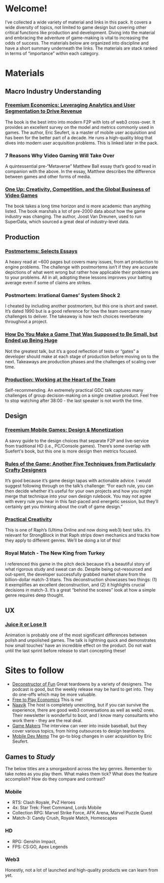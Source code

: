 # Welcome!
I’ve collected a wide variety of material and links in this pack. It covers a wide diversity of topics, not limited to game design but covering other critical functions like production and development.
Diving into the material and embracing the adventure of game-making is vital to increasing the odds of success.
The materials below are organized into discipline and have a short summary underneath the links. The materials are stack ranked in terms of “importance” within each category.
# Materials
## Macro Industry Understanding
### [Freemium Economics: Leveraging Analytics and User Segmentation to Drive Revenue](https://read.amazon.com/kp/embed?asin=B00HNVG0MG&preview=newtab&linkCode=kpe&ref_=cm_sw_r_kb_dp_EN5V1DCP7QNTJYFFYSAQ)
The book is the best intro into modern F2P with lots of web3 cross-over. It provides an excellent survey on the model and metrics commonly used in games. The author, Eric Seufert, is a master of mobile user acquisition and has been for the better part of a decade. He runs a high-quality blog that dives into modern user acquisition problems. This is linked later in the pack.
### 7 Reasons Why Video Gaming Will Take Over
A quintessential pre-“Metaverse” Matthew Ball essay that’s good to read in companion with the above. In the essay, Matthew describes the difference between games and other forms of media.
### [One Up: Creativity, Competition, and the Global Business of Video Games](https://read.amazon.com/kp/embed?asin=B087NC6LS8&preview=newtab&linkCode=kpe&ref_=cm_sw_r_kb_dp_SH2EDSM21X89QKG7SWN5)
The book takes a long time horizon and is more academic than anything listed. The book marshals a lot of pre-2000 data about how the game industry was changing. The author, Joost Van Dreunen, used to run SuperData, which sourced a great deal of industry-level data.
## Production
### [Postmortems: Selects Essays](https://read.amazon.com/kp/embed?asin=B07DKWGK4B&preview=newtab&linkCode=kpe&ref_=cm_sw_r_kb_dp_MC0NEPF5A10A5SJXDFNQ)
A heavy read at ~600 pages but covers many issues, from art production to engine problems. The challenge with postmortems isn’t if they are accurate depictions of what went wrong but rather how applicable their problems are to your problems. All in all, adopting these lessons improves your batting average even if some of claims are strikes.
### Postmortem: Irrational Games’ System Shock 2
I cheated by including another postmortem, but this one is short and sweet. It’s dated  1990 but is a good reference for how the team overcame many challenges to deliver. The takeaway is how tech choices reverberate throughout a project.
### [How Do You Make a Game That Was Supposed to Be Small, but Ended up Being Huge](https://www.youtube.com/watch?v=DcxRUc092WY&ab_channel=GDC)
Not the greatest talk, but it’s a good reflection of tests or “gates” a developer should make at each stage of production before moving on to the next. Takeaways are production phases and the challenges of scaling over time.
### [Production: Working at the Heart of the Team](https://www.youtube.com/watch?v=j9-ZI1j4a6A&ab_channel=GDC)
Self-recommending. An extremely practical GDC talk captures many challenges of group decision-making on a single creative product. Feel free to stop watching after 38:00 - the last speaker is not worth the time.
## Design
### [Freemium Mobile Games: Design & Monetization](https://www.amazon.com/dp/1512322172/ref=cm_sw_em_r_mt_dp_D8WE5TEWN7KPSEBY6Q1R)
A savvy guide to the design choices that separate F2P and live-service from traditional HD (i.e., PC/Console games). There’s some overlap with Suefert's book, but this one is more design then metrics focused.
### [Rules of the Game: Another Five Techniques from Particularly Crafty Designers](https://www.youtube.com/watch?v=MVq1-y7ailE&ab_channel=GDC)
It’s good because it’s game design tapas with actionable advice. I would suggest following through on the talk’s challenge:
“For each rule, you can then decide whether it’s useful for your own projects and how you might merge that technique into your own design rulebook. You may not agree with every rule you hear in this fast-paced and energetic session, but they’ll certainly get you thinking about the craft of game design.”
### [Practical Creativity](https://www.youtube.com/watch?v=zyVTxGpEO30&ab_channel=GDC)
This is one of Raph’s (Ultima Online and now doing web3) best talks. It’s relevant for StrongBlock in that Raph strips down mechanics and tracks how they apply to different genres. We’ll be doing a lot of this!
### Royal Match - The New King from Turkey
I referenced this game in the pitch deck because it’s a beautiful story of what rigorous study and sweat can do. Despite being out-resourced and out-spent, the developer successfully grabbed market share from the billion-dollar match-3 titans.
This deconstruction showcases two things: (1) it exemplifies an excellent deconstruction, and (2) it highlights crucial decisions in match-3. It’s a great “behind the scenes” look at how a simple genre requires deep thought.
## UX
### [Juice it or Lose It](https://www.youtube.com/watch?v=Fy0aCDmgnxg&ab_channel=grapefrukt)
Animation is probably one of the most significant differences between polish and unpolished games. The talk is lightning quick and demonstrates how small touches’ have an incredible effect on the product. Do not wait until the last sprint before release to start concepting these!
# Sites to follow
- [Deconstructor of Fun](https://www.deconstructoroffun.com/)
Great teardowns by a variety of designers. The podcast is good, but the weekly release may be hard to get into. They do one-offs which may be more valuable.
- [Free to Play Economics](http://freetoplayeconomics.com/)
This is me!
- [Naavik](https://naavik.co/themetacast)
The host is completely unexciting, but if you can survive the experience, there are good web3 conversations as well as web2 ones. Their newsletter is wonderful to boot, and I know many consultants who work there -  they are the real deal.
- [Game Makers](https://www.youtube.com/channel/UCJNjY2wtI5-F9ECeSA9KhEQ)
The interview can veer into inside baseball, but they cover various topics, from hiring outsources to design teardowns.
- [Mobile Dev Memo](https://mobiledevmemo.com/)
The go-to blog changes in user acquisition by Eric Seufert.

## Games to _Study_
The below titles are a smorgasbord across the key genres. Remember to take notes as you play them. What makes them tick? What does the feature accomplish? How do they compare and contrast?
### Mobile
- RTS: Clash Royale, PvZ Heroes
- 4x: Star Trek: Fleet Command, Lords Mobile  
- Collection RPG: Marvel Strike Force, AFK Arena, Marvel Puzzle Quest
- Match-3: Candy Crush, Royale Match, Homescapes
### HD
- RPG: Genshin Impact,
- FPS: CS:GO, Apex Legends
### Web3
Honestly, not a lot of launched and high-quality products we can learn from yet.
